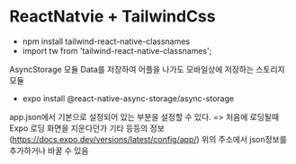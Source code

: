 # ReactNatvie + TailwindCss
* npm install tailwind-react-native-classnames
* import tw from 'tailwind-react-native-classnames';


AsyncStorage 모듈
Data를 저장하여 어플을 나가도 모바일상에 저장하는 스토리지 모듈
* expo install @react-native-async-storage/async-storage

app.json에서 기본으로 설정되어 있는 부분을 설정할 수 있다.
=> 처음에 로딩될때 Expo 로딩 화면을 지운다던가 기타 등등의 정보
(https://docs.expo.dev/versions/latest/config/app/)
위의 주소에서 json정보를 추가하거나 바꿀 수 있음